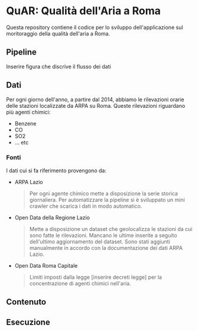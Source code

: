 # QuAR: Qualità dell'Aria a Roma

Questa repository contiene il codice per lo sviluppo dell'applicazione sul moritoraggio della qualità dell'aria a Roma.

## Pipeline
Inserire figura che discrive il flusso dei dati

## Dati
Per ogni giorno dell'anno, a partire dal 2014, abbiamo le rilevazioni orarie delle stazioni localizzate da ARPA su Roma. Queste rilevazioni riguardano più agenti chimici:

* Benzene
* CO
* SO2
* ... etc


### Fonti
I dati cui si fa riferimento provengono da:

* ARPA Lazio 

	> Per ogni agente chimico mette a disposizione la serie storica giornaliera. Per automatizzare la pipeline si è sviluppato un mini crawler che scarica i dati in modo automatico.
 
* Open Data della Regione Lazio

	> Mette a disposizione un dataset che geolocalizza le stazioni da cui sono fatte le rilevazioni. Mancano le ultime inserite a seguito dell'ultimo aggiornamento del dataset. Sono stati aggiunti manualmente in accordo con la documentazione dei dati ARPA Lazio.
	
* Open Data Roma Capitale

	> Limiti imposti dalla legge [inserire decreti legge] per la concentrazione di agenti chimici nell'aria.



## Contenuto

## Esecuzione

